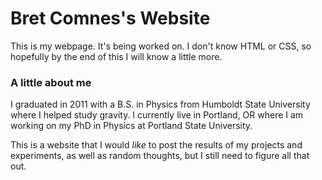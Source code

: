 Bret Comnes's Website
==================

This is my webpage.  It's being worked on.  I don't know HTML or CSS, so hopefully by the end of this I will know a little more.

### A little about me ###

I graduated in 2011 with a B.S. in Physics from Humboldt State University where I helped study gravity. I currently live in Portland, OR where I am working on my PhD in Physics at Portland State University.

This is a website that I would *like* to post the results of my projects and experiments, as well as random thoughts, but I still need to figure all that out.